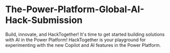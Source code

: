 # The-Power-Platform-Global-AI-Hack-Submission
Build, innovate, and HackTogether! It's time to get started building solutions with AI in the Power Platform!  HackTogether is your playground for experimenting with the new Copilot and AI features in the Power Platform.

